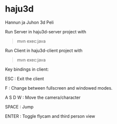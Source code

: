 haju3d
======
Hannun ja Juhon 3d Peli

Run Server in haju3d-server project with 
> mvn exec:java

Run Client in haju3d-client project with 
> mvn exec:java 

Key bindings in client:

ESC : Exit the client

F : Change between fullscreen and windowed modes.

A S D W : Move the camera/character

SPACE : Jump

ENTER : Toggle flycam and third person view